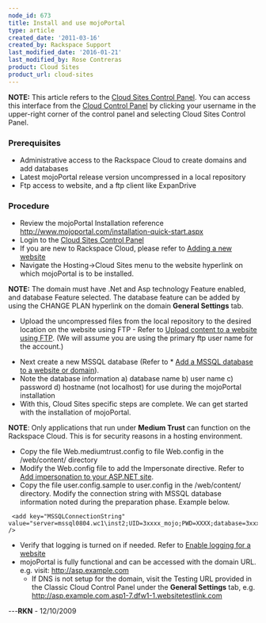 ```yaml
---
node_id: 673
title: Install and use mojoPortal
type: article
created_date: '2011-03-16'
created_by: Rackspace Support
last_modified_date: '2016-01-21'
last_modified_by: Rose Contreras
product: Cloud Sites
product_url: cloud-sites
---
```


**NOTE:** This article refers to the [Cloud Sites Control
Panel](https://manage.rackspacecloud.com/). You can access this
interface from the [Cloud Control Panel](https://mycloud.rackspace.com/)
by clicking your username in the upper-right corner of the control panel
and selecting Cloud Sites Control Panel.

### **Prerequisites**

-   Administrative access to the Rackspace Cloud to create domains and
    add databases
-   Latest mojoPortal release version uncompressed in a local repository
-   Ftp access to website, and a ftp client like ExpanDrive

### **Procedure**

-   Review the mojoPortal Installation reference
    <http://www.mojoportal.com/installation-quick-start.aspx>
-   Login to the [Cloud Sites Control
    Panel](http://manage.rackspacecloud.com/pages/Login.jsp%7C "http://manage.rackspacecloud.com/pages/Login.jsp|")
-   If you are new to Rackspace Cloud, please refer to [Adding a new
    website](/how-to/getting-started-with-cloud-sites-how-to-add-a-new-website "Adding a new website")
-   Navigate the Hosting-&gt;Cloud Sites menu to the website hyperlink
    on which mojoPortal is to be installed.

**NOTE:** The domain must have .Net and Asp technology Feature enabled,
and database Feature selected. The database feature can be added by
using the CHANGE PLAN hyperlink on the domain **General Settings** tab.

-   Upload the uncompressed files from the local repository to the
    desired location on the website using FTP - Refer to [Upload content
    to a website using
    FTP](/how-to/getting-started-with-cloud-sites-uploading-your-content "/knowledge_center/index.php/Uploading_content_to_a_website_using_FTP").
    (We will assume you are using the primary ftp user name for
    the account.)

<!-- -->

-   Next create a new MSSQL database (Refer to \* [Add a MSSQL database
    to a website or
    domain](/how-to/rackspace-cloud-sites-essentials-mysql-databases "/knowledge_center/index.php/Adding_a_MySQL_database_to_a_website_or_domain")).
-   Note the database information a) database name b) user name c)
    password d) hostname (not localhost) for use during the mojoPortal
    installation
-   With this, Cloud Sites specific steps are complete. We can get
    started with the installation of mojoPortal.

**NOTE**: Only applications that run under **Medium Trust** can function
on the Rackspace Cloud. This is for security reasons in a hosting
environment.

-   Copy the file Web.mediumtrust.config to file Web.config in the
    /web/content/ directory
-   Modify the Web.config file to add the Impersonate directive. Refer
    to [Add impersonation to your ASP.NET
    site](/how-to/add-impersonation-to-your-aspnet-cloud-site "/knowledge_center/index.php/How_do_I_add_impersonation_to_my_ASP.NET_site%3F").
-   Copy the file user.config.sample to user.config in the
    /web/content/ directory. Modify the connection string with MSSQL
    database information noted during the preparation phase.
    Example below.

<!-- -->

     <add key="MSSQLConnectionString" value="server=mssql0804.wc1\inst2;UID=3xxxx_mojo;PWD=XXXX;database=3xxxx_mojo" />

-   Verify that logging is turned on if needed. Refer to [Enable logging
    for a
    website](/how-to/enabling-raw-logging-for-a-cloud-sites-website "/knowledge_center/index.php/Enabling_logging_for_a_website")
-   mojoPortal is fully functional and can be accessed with the
    domain URL. e.g. visit: http://asp.example.com
    -   If DNS is not setup for the domain, visit the Testing
        URL provided in the Classic Cloud Control Panel under the
        **General Settings** tab,
        e.g. http://asp.example.com.asp1-7.dfw1-1.websitetestlink.com

---**RKN** - 12/10/2009

